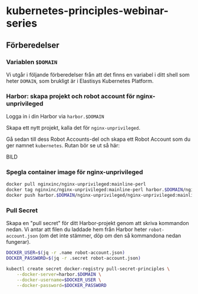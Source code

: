 # kubernetes-principles-webinar-series

## Förberedelser

### Variablen `$DOMAIN`

Vi utgår i följande förberedelser från att det finns en variabel i ditt shell som heter `DOMAIN`, som brukligt är i Elastisys Kubernetes Platform.

### Harbor: skapa projekt och robot account för nginx-unprivileged

Logga in i din Harbor via `harbor.$DOMAIN`

Skapa ett nytt projekt, kalla det för `nginx-unprivileged`.

Gå sedan till dess Robot Accounts-del och skapa ett Robot Account som du ger namnet `kubernetes`.
Rutan bör se ut så här:

BILD

### Spegla container image för nginx-unprivileged

```sh
docker pull nginxinc/nginx-unprivileged:mainline-perl
docker tag nginxinc/nginx-unprivileged:mainline-perl harbor.$DOMAIN/nginx-unprivileged/nginx-unprivileged:mainline-perl
docker push harbor.$DOMAIN/nginx-unprivileged/nginx-unprivileged:mainline-perl
```


### Pull Secret

Skapa en "pull secret" för ditt Harbor-projekt genom att skriva kommandon nedan.
Vi antar att filen du laddade hem från Harbor heter `robot-account.json` (om det inte stämmer, döp om den så kommandona nedan fungerar).

```sh
DOCKER_USER=$(jq -r .name robot-account.json)
DOCKER_PASSWORD=$(jq -r .secret robot-account.json)

kubectl create secret docker-registry pull-secret-principles \
    --docker-server=harbor.$DOMAIN \
    --docker-username=$DOCKER_USER \
    --docker-password=$DOCKER_PASSWORD
```

